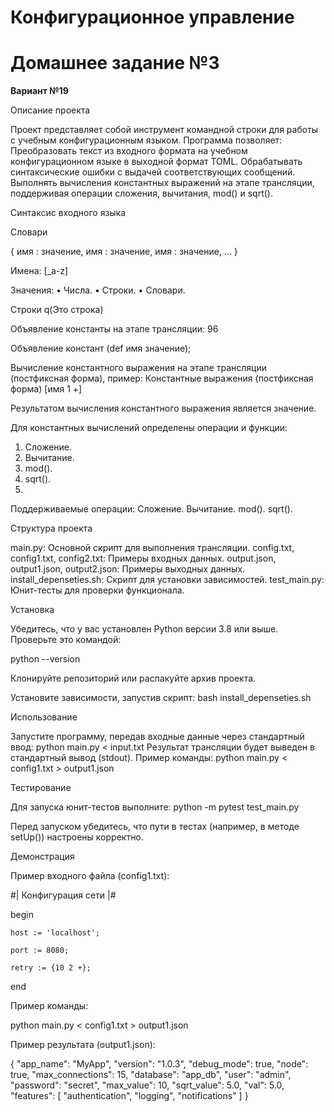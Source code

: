# Конфигурационное управление

# Домашнее задание №3

**Вариант №19**

Описание проекта

Проект представляет собой инструмент командной строки для работы с учебным конфигурационным языком. Программа позволяет:
Преобразовать текст из входного формата на учебном конфигурационном языке в выходной формат TOML.
Обрабатывать синтаксические ошибки с выдачей соответствующих сообщений.
Выполнять вычисления константных выражений на этапе трансляции, поддерживая операции сложения, вычитания, mod() и sqrt().

Синтаксис входного языка

Словари

{
 имя : значение,
 имя : значение,
 имя : значение,
 ...
}

Имена:
[_a-z]

Значения:
• Числа.
• Строки.
• Словари.

Строки
q(Это строка)

Объявление константы на этапе трансляции:
96

Объявление констант
(def имя значение);

Вычисление константного выражения на этапе трансляции (постфиксная
форма), пример:
Константные выражения (постфиксная форма)
[имя 1 +]

Результатом вычисления константного выражения является значение.

Для константных вычислений определены операции и функции:
1. Сложение.
2. Вычитание.
3. mod().
4. sqrt().
5. 

Поддерживаемые операции:
Сложение.
Вычитание.
mod().
sqrt().


Структура проекта

main.py: Основной скрипт для выполнения трансляции.
config.txt, config1.txt, config2.txt: Примеры входных данных.
output.json, output1.json, output2.json: Примеры выходных данных.
install_depenseties.sh: Скрипт для установки зависимостей.
test_main.py: Юнит-тесты для проверки функционала.


Установка


Убедитесь, что у вас установлен Python версии 3.8 или выше. Проверьте это командой:

python --version

Клонируйте репозиторий или распакуйте архив проекта.

Установите зависимости, запустив скрипт:
bash install_depenseties.sh


Использование


Запустите программу, передав входные данные через стандартный ввод:
python main.py < input.txt
Результат трансляции будет выведен в стандартный вывод (stdout).
Пример команды:
python main.py < config1.txt > output1.json


Тестирование


Для запуска юнит-тестов выполните:
python -m pytest test_main.py

Перед запуском убедитесь, что пути в тестах (например, в методе setUp()) настроены корректно.


Демонстрация


Пример входного файла (config1.txt):

#|
Конфигурация сети
|#

begin

    host := 'localhost';
    
    port := 8080;
    
    retry := {10 2 +};
    
end

Пример команды:

python main.py < config1.txt > output1.json

Пример результата (output1.json):

{
    "app_name": "MyApp",
    "version": "1.0.3",
    "debug_mode": true,
    "node": true,
    "max_connections": 15,
    "database": "app_db",
    "user": "admin",
    "password": "secret",
    "max_value": 10,
    "sqrt_value": 5.0,
    "val": 5.0,
    "features": [
        "authentication",
        "logging",
        "notifications"
    ]
}
